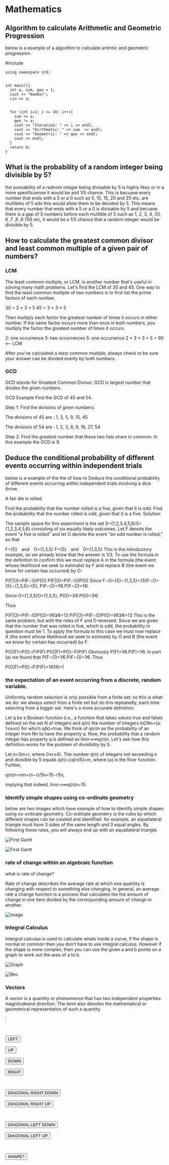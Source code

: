 # Mathematics
## Algorithm to calculate Arithmetic and Geometric Progression
below is a example of a algorithm to calculate aritmtic and geometric progression.

 #include <iostream>
	

	using namespace std;
	

	int main(){
	  int a, sum, geo = 1;
	  cout << "Number";
	  cin >> a;
	  
	  
	  for (int i=1; i <= 10; i++){
	    sum += a;
	    geo *= a;
	    cout << "Iteration: " << i << endl;
	    cout << "Airthmetic: " << sum  << endl;
	    cout << "Geometric: " << geo << endl;
	    cout << endl;
	  }
	  return 0;
	}


## What is the probability of a random integer being divisible by 5?
the possability of a radnom integer being divisable by 5 is highly likey or in a more spesificsense it would be and 1/5 chance. This is becuase every number that ends with a 5 or a 0 such as 5, 10, 15, 20 and 25 etc. are multibles of 5 adn this would allow them to be devided by 5. This means that every number that ends with a 5 or a 0 is divisable by 5 and becuase there is a gap of 5 numbers before each multible of 5 such as 1, 2, 3, 4, (5), 6 ,7 ,8 ,9 (10) etc, it would be a 1/5 chance that a random integer would be divisible by 5.

## How to calculate the greatest common divisor and least common multiple of a given pair of numbers?
### LCM
The least common multiple, or LCM, is another number that's useful in solving many math problems. Let's find the LCM of 30 and 45. One way to find the least common multiple of two numbers is to first list the prime factors of each number.

30 = 2 × 3 × 5
45 = 3 × 3 × 5

Then multiply each factor the greatest number of times it occurs in either number. If the same factor occurs more than once in both numbers, you multiply the factor the greatest number of times it occurs.

2: one occurrence 
3: two occurrences 
5: one occurrence 
2 × 3 × 3 × 5 = 90 <— LCM

After you've calculated a least common multiple, always check to be sure your answer can be divided evenly by both numbers.

### GCD

GCD stands for Greatest Common Divisor. GCD is largest number that divides the given numbers.

GCD Example
Find the GCD of 45 and 54.

Step 1: Find the divisiors of given numbers:

The divisiors of 45 are : 1, 3, 5, 9, 15, 45

The divisiors of 54 are : 1, 2, 3, 6, 9, 18, 27, 54

Step 2: Find the greatest number that these two lists share in common. In this example the GCD is 9.

## Deduce the conditional probability of different events occurring within independent trials

below is a example of the the of how to Deduce the conditional probability of different events occurring within independent trials involving a dice throw.

A fair die is rolled.

Find the probability that the number rolled is a five, given that it is odd.
Find the probability that the number rolled is odd, given that it is a five.
Solution:

The sample space for this experiment is the set S={1,2,3,4,5,6}S={1,2,3,4,5,6} consisting of six equally likely outcomes. Let F denote the event “a five is rolled” and let O denote the event “an odd number is rolled,” so that

F={5} and O={1,3,5}
F={5} and O={1,3,5}
This is the introductory example, so we already know that the answer is 1/3. To use the formula in the definition to confirm this we must replace A in the formula (the event whose likelihood we seek to estimate) by F and replace B (the event we know for certain has occurred) by O:

P(F|O)=P(F∩O)P(O)
P(F|O)=P(F∩O)P(O)
Since F∩O={5}∩{1,3,5}={5}F∩O={5}∩{1,3,5}={5}, P(F∩O)=1∕6.P(F∩O)=1∕6.

Since O={1,3,5}O={1,3,5}, P(O)=3∕6.P(O)=3∕6.

Thus

P(F|O)=P(F∩O)P(O)=1∕63∕6=13
P(F|O)=P(F∩O)P(O)=1∕63∕6=13
This is the same problem, but with the roles of F and O reversed. Since we are given that the number that was rolled is five, which is odd, the probability in question must be 1. To apply the formula to this case we must now replace A (the event whose likelihood we seek to estimate) by O and B (the event we know for certain has occurred) by F:

P(O|F)=P(O∩F)P(F)
P(O|F)=P(O∩F)P(F)
Obviously P(F)=1∕6.P(F)=1∕6. In part (a) we found that P(F∩O)=1∕6.P(F∩O)=1∕6. Thus

P(O|F)=P(O∩F)P(F)=1∕61∕6=1

### the expectation of an event occurring from a discrete, random variable.

Uniformly random selection is only possible from a finite set; so this is what we do: we always select from a finite set but do this repeatedly, each time selecting from a bigger set. Here's a more accurate definition:

Let q be a Boolean function (i.e., a function that takes values true and false) defined on the set N of integers and q(n) the number of integers k∈Nn={a: 1≤a≤n} for which q(k)=true. We think of  q(n)n as the probability of an integer from Nn to have the property q.
Now, the probability that a random integer has property q is defined as  limn→∞q(n)n.
Let's see how this definition works for the problem of divisibility by 5.

Let n=5m+r, where 0≤r≤4}. The number q(n) of integers not exceeding n and divisible by 5 equals q(n)=⌊q(n)5⌋=m, where ⌊a⌋ is the floor function. Further,

q(n)n=mn=(n−r)/5n=15−r5n,

implying that indeed, limn→∞q(n)n=15.

### Identify simple shapes using co-ordinate geometry
below are two images which have example of how to Identify simple shapes using co-ordinate geometry. Co-ordinate geometry is the rules by which different shapes can be created and identified. for example, an equallateral triangle must have 3 sides of the same length and 3 equal angles. By following these rules, you will always end up with an equallateral triangle.

![First Gantt](https://github.com/HORNETJOE/Mathematics/blob/master/picture_11789_Screen_shot_2010-08-09_at_8.35.35_AM.png)

![First Gantt](https://github.com/HORNETJOE/Mathematics/blob/master/picture_6318_Screen_shot_2010-07-08_at_11.53.39_AM.png)

### rate of change within an algebraic function
what is rate of change?

Rate of change describes the average rate at which one quantity is changing with respect to something else changing.
In general, an average rate a change function is a process that calculates the the amount of change in one item divided by the corresponding amount of change in another.

![image](https://github.com/HORNETJOE/Mathematics/blob/master/formla.jpg)

### Integral Calculus
Intergral calculas is used to calculate whats inside a curve, if the shape is normal or common then you don't have to use integral calculus. However if the shape is more complex, then you can use the given a and b points on a graph to work out the area of a to b.

![Graph](https://i.imgur.com/NnqLOp3.png)

![Rec](https://i.imgur.com/IGeVbPZ.png)

### Vectors
A vector is a quantity or phenomenon that has two independent properties: magnitudeand direction. The term also denotes the mathematical or geometrical representation of such a quantity.

<html>
<body>

<canvas id="myCanvas" width="300" height="150" style="border:1px solid #d3d3d3;"></canvas>

<br>

<button onclick="move(1)">LEFT</button>

<button onclick="move(2)">UP</button>

<button onclick="move(3)">DOWN</button>

<button onclick="move(4)">RIGHT</button>

<br>

<button onclick="move(5)">DIAGONAL RIGHT DOWN</button>

<button onclick="move(6)">DIAGONAL RIGHT UP</button>

<br>

<button onclick="move(7)">DIAGONAL LEFT DOWN</button>

<button onclick="move(8)">DIAGONAL LEFT UP</button>

<br>

<button onclick="shape()">SHAPE?</button>


<script>
	
var c = document.getElementById("myCanvas");

var ctx = c.getContext("2d");

ctx.beginPath();

var curX=parseInt(prompt("Please enter the initial X"));;

var curY=parseInt(prompt("Please enter the initial Y"));;


function move(dir){

var mag = parseInt(prompt("Please enter the magnitude"));

if(dir==1){

  //left
  
  ctx.moveTo(curX, curY);
  
  curX = curX-mag;
  
  ctx.lineTo(curX, curY);  
  
  alert("Vector Direction: Left / Vector Magnitude: "+mag);
  
}else if(dir==2){

  //up
  
  ctx.moveTo(curX, curY);
  
  curY = curY-mag;
  
  ctx.lineTo(curX, curY);  
  
  alert("Vector Direction: Up / Vector Magnitude: "+mag);
  
}else if(dir==3){

  //down
  
  ctx.moveTo(curX, curY);
  
  curY = curY+mag;
  
  ctx.lineTo(curX, curY);  
  
  alert("Vector Direction: Down / Vector Magnitude: "+mag);
  
}else if(dir==4){

  //right
  
  ctx.moveTo(curX, curY);
  
  curX = curX+mag;
  
  ctx.lineTo(curX, curY);  
  
  alert("Vector Direction: Right / Vector Magnitude: "+mag);
  
}else if(dir==5){

  //diagonal right down
  
  ctx.moveTo(curX, curY);
  
  curX = curX+mag/2;
  
  curY = curY+mag/2;
  
  ctx.lineTo(curX, curY);  
  
  alert("Vector Direction: Diagonal Right Down / Vector Magnitude: "+mag);
  
}else if(dir==6){

  //diagonal right up
  
  ctx.moveTo(curX, curY);
  
  curX = curX+mag/2;
  
  curY = curY-mag/2;
  
  ctx.lineTo(curX, curY);  
  
  alert("Vector Direction: Diagonal Right Up / Vector Magnitude: "+mag);
  
}else if(dir==7){

  //diagonal left down
  
  ctx.moveTo(curX, curY);
  
  curX = curX-mag/2;
  
  curY = curY+mag/2;
  
  ctx.lineTo(curX, curY); 
  
  alert("Vector Direction: Diagonal Left Down / Vector Magnitude: "+mag);
  
}else if(dir==8){

  //diagonal left up
  
  ctx.moveTo(curX, curY);
  
  curX = curX-mag/2;
  
  curY = curY-mag/2;
  
  ctx.lineTo(curX, curY);  
  
  alert("Vector Direction: Diagonal Left Up / Vector Magnitude: "+mag);
  
}

ctx.stroke();

}

function shape(){

  var shape = prompt("Is this a shape Y/N?");

  if(shape=='Y'){
  
      prompt("What shape?");
      
  }else {
  
      alert("Keep drawing!");
      
  }
  
}

</script>

</body>
</html>
